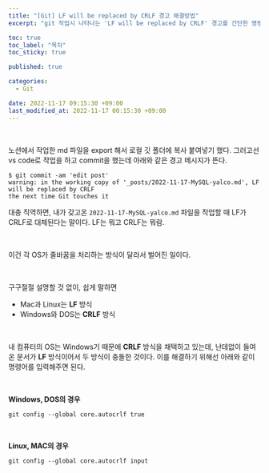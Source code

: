 ```yaml
---
title: "[Git] LF will be replaced by CRLF 경고 해결방법"
excerpt: "git 작업시 나타나는 'LF will be replaced by CRLF' 경고를 간단한 명령어로 해결하자"

toc: true
toc_label: "목차"
toc_sticky: true

published: true

categories:
  - Git

date: 2022-11-17 09:15:30 +09:00
last_modified_at: 2022-11-17 00:15:30 +09:00
---
```

<br>

노션에서 작업한 md 파일을 export 해서 로컬 깃 폴더에 복사 붙여넣기 했다. 그러고선 vs code로 작업을 하고 commit을 했는데 아래와 같은 경고 메시지가 뜬다.

```git
$ git commit -am 'edit post'
warning: in the working copy of '_posts/2022-11-17-MySQL-yalco.md', LF will be replaced by CRLF 
the next time Git touches it
```

대충 직역하면, 내가 갖고온 `2022-11-17-MySQL-yalco.md` 파일을 작업할 때 LF가 CRLF로 대체된다는 말이다. LF는 뭐고 CRLF는 뭐람.

<br>

이건 각 OS가 줄바꿈을 처리하는 방식이 달라서 벌어진 일이다.

<br>

구구절절 설명할 것 없이, 쉽게 말하면 <br>
- Mac과 Linux는 **LF** 방식
- Windows와 DOS는 **CRLF** 방식

<br>

내 컴퓨터의 OS는 Windows기 때문에 **CRLF** 방식을 채택하고 있는데, 난데없이 들여온 문서가 **LF** 방식이어서 두 방식이 충돌한 것이다. 이를 해결하기 위해선 아래와 같이 명령어를 입력해주면 된다.

<br>

**Windows, DOS의 경우**
``` git
git config --global core.autocrlf true
```

<br>

**Linux, MAC의 경우**
```git
git config --global core.autocrlf input
```
<br>